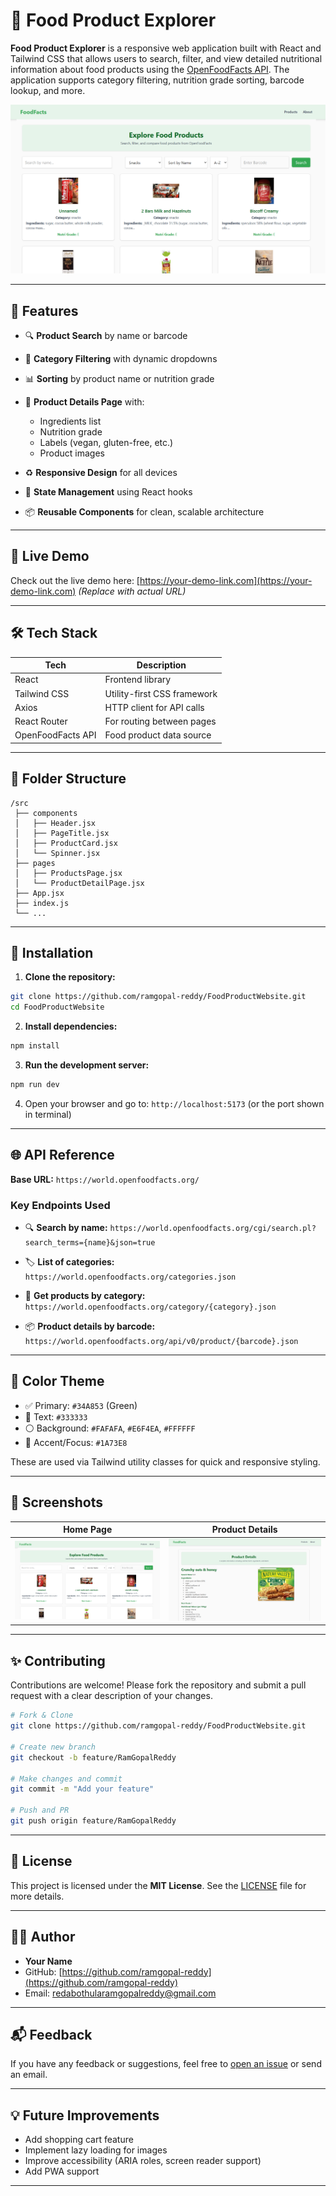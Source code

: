 # 🥕 Food Product Explorer

**Food Product Explorer** is a responsive web application built with React and Tailwind CSS that allows users to search, filter, and view detailed nutritional information about food products using the [OpenFoodFacts API](https://world.openfoodfacts.org/). The application supports category filtering, nutrition grade sorting, barcode lookup, and more.

![Food Product Explorer Screenshot](./screenshots/homepage.png) <!-- Replace with actual screenshot paths -->

---

## 🚀 Features

- 🔍 **Product Search** by name or barcode
- 📂 **Category Filtering** with dynamic dropdowns
- 📊 **Sorting** by product name or nutrition grade
- 🏦 **Product Details Page** with:

  - Ingredients list
  - Nutrition grade
  - Labels (vegan, gluten-free, etc.)
  - Product images

- ♻️ **Responsive Design** for all devices
- 🧠 **State Management** using React hooks
- 📦 **Reusable Components** for clean, scalable architecture

---

## 🥪 Live Demo

Check out the live demo here: [https://your-demo-link.com](https://your-demo-link.com)
_(Replace with actual URL)_

---

## 🛠️ Tech Stack

| Tech              | Description                 |
| ----------------- | --------------------------- |
| React             | Frontend library            |
| Tailwind CSS      | Utility-first CSS framework |
| Axios             | HTTP client for API calls   |
| React Router      | For routing between pages   |
| OpenFoodFacts API | Food product data source    |

---

## 📁 Folder Structure

```
/src
 ├── components
 │   ├── Header.jsx
 │   ├── PageTitle.jsx
 │   ├── ProductCard.jsx
 │   └── Spinner.jsx
 ├── pages
 │   ├── ProductsPage.jsx
 │   └── ProductDetailPage.jsx
 ├── App.jsx
 ├── index.js
 └── ...
```

---

## 🔧 Installation

1. **Clone the repository:**

```bash
git clone https://github.com/ramgopal-reddy/FoodProductWebsite.git
cd FoodProductWebsite
```

2. **Install dependencies:**

```bash
npm install
```

3. **Run the development server:**

```bash
npm run dev
```

4. Open your browser and go to:
   `http://localhost:5173` (or the port shown in terminal)

---

## 🌐 API Reference

**Base URL:**
`https://world.openfoodfacts.org/`

### Key Endpoints Used

- 🔍 **Search by name:**
  `https://world.openfoodfacts.org/cgi/search.pl?search_terms={name}&json=true`

- 🏷️ **List of categories:**
  `https://world.openfoodfacts.org/categories.json`

- 🦾 **Get products by category:**
  `https://world.openfoodfacts.org/category/{category}.json`

- 📦 **Product details by barcode:**
  `https://world.openfoodfacts.org/api/v0/product/{barcode}.json`

---

## 🎨 Color Theme

- ✅ Primary: `#34A853` (Green)
- 🔏 Text: `#333333`
- ⚪ Background: `#FAFAFA`, `#E6F4EA`, `#FFFFFF`
- 🔵 Accent/Focus: `#1A73E8`

These are used via Tailwind utility classes for quick and responsive styling.

---

## 📸 Screenshots

| Home Page                           | Product Details                              |
| ----------------------------------- | -------------------------------------------- |
| ![home](./screenshots/homepage.png) | ![details](./screenshots/product-detail.png) |

---

## ✨ Contributing

Contributions are welcome! Please fork the repository and submit a pull request with a clear description of your changes.

```bash
# Fork & Clone
git clone https://github.com/ramgopal-reddy/FoodProductWebsite.git

# Create new branch
git checkout -b feature/RamGopalReddy

# Make changes and commit
git commit -m "Add your feature"

# Push and PR
git push origin feature/RamGopalReddy
```

---

## 🦾 License

This project is licensed under the **MIT License**.
See the [LICENSE](LICENSE) file for more details.

---

## 👨‍💼 Author

- **Your Name**
- GitHub: [https://github.com/ramgopal-reddy](https://github.com/ramgopal-reddy)
- Email: [redabothularamgopalreddy@gmail.com](mailto:redabothularamgopalreddy@gmail.com)

---

## 📬 Feedback

If you have any feedback or suggestions, feel free to [open an issue](https://github.com/ramgopal-reddy/FoodProductWebsite/issues) or send an email.

---

## 💡 Future Improvements

- Add shopping cart feature
- Implement lazy loading for images
- Improve accessibility (ARIA roles, screen reader support)
- Add PWA support

---
